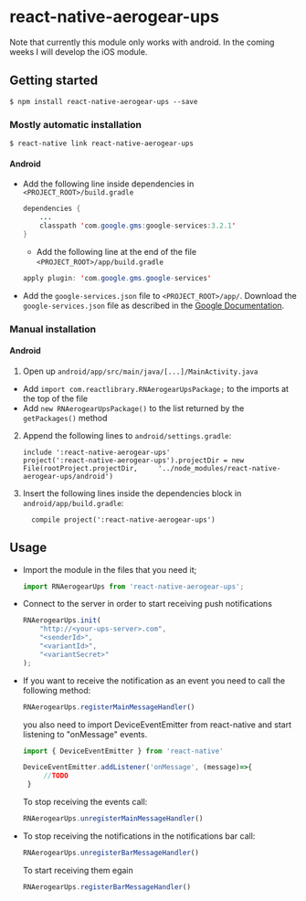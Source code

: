 
# react-native-aerogear-ups
Note that currently this module only works with android. In the coming weeks I will develop the iOS module.

## Getting started

`$ npm install react-native-aerogear-ups --save`

### Mostly automatic installation

`$ react-native link react-native-aerogear-ups`

#### Android
- Add the following line inside dependencies in `<PROJECT_ROOT>/build.gradle`
	```java
	dependencies {
		...
		classpath 'com.google.gms:google-services:3.2.1'
	}
	```

	- Add the following line at the end of the file `<PROJECT_ROOT>/app/build.gradle`
	```java
	apply plugin: 'com.google.gms.google-services'
	```

- Add the `google-services.json` file to `<PROJECT_ROOT>/app/`. Download the `google-services.json` file as described in the [Google Documentation](https://support.google.com/firebase/answer/7015592?hl=en).


### Manual installation


<!-- #### iOS

1. In XCode, in the project navigator, right click `Libraries` ➜ `Add Files to [your project's name]`
2. Go to `node_modules` ➜ `react-native-aerogear-ups` and add `RNAerogearUps.xcodeproj`
3. In XCode, in the project navigator, select your project. Add `libRNAerogearUps.a` to your project's `Build Phases` ➜ `Link Binary With Libraries`
4. Run your project (`Cmd+R`)< -->

#### Android

1. Open up `android/app/src/main/java/[...]/MainActivity.java`
  - Add `import com.reactlibrary.RNAerogearUpsPackage;` to the imports at the top of the file
  - Add `new RNAerogearUpsPackage()` to the list returned by the `getPackages()` method
2. Append the following lines to `android/settings.gradle`:
  	```
  	include ':react-native-aerogear-ups'
  	project(':react-native-aerogear-ups').projectDir = new File(rootProject.projectDir, 	'../node_modules/react-native-aerogear-ups/android')
  	```
3. Insert the following lines inside the dependencies block in `android/app/build.gradle`:
  	```
      compile project(':react-native-aerogear-ups')
  	```

## Usage
- Import the module in the files that you need it;
	```javascript
	import RNAerogearUps from 'react-native-aerogear-ups';
	```

- Connect to the server in order to start receiving push notifications
	```javascript
	RNAerogearUps.init(
		"http://<your-ups-server>.com",
		"<senderId>",
		"<variantId>",
		"<variantSecret>"
	);
	```

- If you want to receive the notification as an event you need to call the following method:
	```javascript
	RNAerogearUps.registerMainMessageHandler()
	```
	you also need to import DeviceEventEmitter from react-native and start listening to "onMessage" events.
	```javascript
	import { DeviceEventEmitter } from 'react-native'

   DeviceEventEmitter.addListener('onMessage', (message)=>{
		 //TODO
	 }
	```
	To stop receiving the events call:
	```javascript
	RNAerogearUps.unregisterMainMessageHandler()
	```

- To stop receiving the notifications in the notifications bar call:
	```javascript
	RNAerogearUps.unregisterBarMessageHandler()
	```
	To start receiving them egain
	```javascript
	RNAerogearUps.registerBarMessageHandler()
	```
  